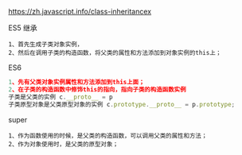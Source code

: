 https://zh.javascript.info/class-inheritancex

ES5 继承
```
1、首先生成子类对象实例，
2、然后在调用子类的构造函数，将父类的属性和方法添加到对象实例的this上；
```

ES6
```javaScript
1、先有父类对象实例属性和方法添加到this上面；
2、在子类的构造函数中修饰this的指向，指向子类的构造函数实例
子类是父类的实例 c.__proto__ = p
子类原型对象是父类原型对象的实例 c.prototype.__proto__ = p.prototype;
```

super
```
1、作为函数使用的时候，是父类的构造函数，可以调用父类的属性和方法；
2、作为对象使用时，是父类的原型对象；
```
